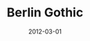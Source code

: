 ---
title: "Berlin Gothic"
authors: 
- ""
genres:
    - "fiction"
    - "thriller"
date: "2012-03-01"
rating: 3
recommend: true
---